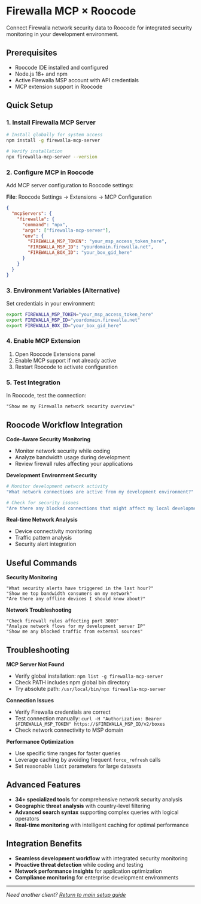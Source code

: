 # Firewalla MCP × Roocode

Connect Firewalla network security data to Roocode for integrated security monitoring in your development environment.

## Prerequisites

- Roocode IDE installed and configured
- Node.js 18+ and npm
- Active Firewalla MSP account with API credentials
- MCP extension support in Roocode

## Quick Setup

### 1. Install Firewalla MCP Server

```bash
# Install globally for system access
npm install -g firewalla-mcp-server

# Verify installation
npx firewalla-mcp-server --version
```

### 2. Configure MCP in Roocode

Add MCP server configuration to Roocode settings:

**File**: Roocode Settings → Extensions → MCP Configuration

```json
{
  "mcpServers": {
    "firewalla": {
      "command": "npx",
      "args": ["firewalla-mcp-server"],
      "env": {
        "FIREWALLA_MSP_TOKEN": "your_msp_access_token_here",
        "FIREWALLA_MSP_ID": "yourdomain.firewalla.net",
        "FIREWALLA_BOX_ID": "your_box_gid_here"
      }
    }
  }
}
```

### 3. Environment Variables (Alternative)

Set credentials in your environment:

```bash
export FIREWALLA_MSP_TOKEN="your_msp_access_token_here"
export FIREWALLA_MSP_ID="yourdomain.firewalla.net"
export FIREWALLA_BOX_ID="your_box_gid_here"
```

### 4. Enable MCP Extension

1. Open Roocode Extensions panel
2. Enable MCP support if not already active
3. Restart Roocode to activate configuration

### 5. Test Integration

In Roocode, test the connection:
```text
"Show me my Firewalla network security overview"
```

## Roocode Workflow Integration

**Code-Aware Security Monitoring**
- Monitor network security while coding
- Analyze bandwidth usage during development
- Review firewall rules affecting your applications

**Development Environment Security**
```bash
# Monitor development network activity
"What network connections are active from my development environment?"

# Check for security issues
"Are there any blocked connections that might affect my local development?"
```

**Real-time Network Analysis**
- Device connectivity monitoring
- Traffic pattern analysis
- Security alert integration

## Useful Commands

**Security Monitoring**
```text
"What security alerts have triggered in the last hour?"
"Show me top bandwidth consumers on my network"
"Are there any offline devices I should know about?"
```

**Network Troubleshooting**
```text
"Check firewall rules affecting port 3000"
"Analyze network flows for my development server IP"
"Show me any blocked traffic from external sources"
```

## Troubleshooting

**MCP Server Not Found**
- Verify global installation: `npm list -g firewalla-mcp-server`
- Check PATH includes npm global bin directory
- Try absolute path: `/usr/local/bin/npx firewalla-mcp-server`

**Connection Issues**
- Verify Firewalla credentials are correct
- Test connection manually: `curl -H "Authorization: Bearer $FIREWALLA_MSP_TOKEN" https://$FIREWALLA_MSP_ID/v2/boxes`
- Check network connectivity to MSP domain

**Performance Optimization**
- Use specific time ranges for faster queries
- Leverage caching by avoiding frequent `force_refresh` calls
- Set reasonable `limit` parameters for large datasets

## Advanced Features

- **34+ specialized tools** for comprehensive network security analysis
- **Geographic threat analysis** with country-level filtering
- **Advanced search syntax** supporting complex queries with logical operators
- **Real-time monitoring** with intelligent caching for optimal performance

## Integration Benefits

- **Seamless development workflow** with integrated security monitoring
- **Proactive threat detection** while coding and testing
- **Network performance insights** for application optimization
- **Compliance monitoring** for enterprise development environments

---

*Need another client? [Return to main setup guide](../../README.md#client-setup-guides)*